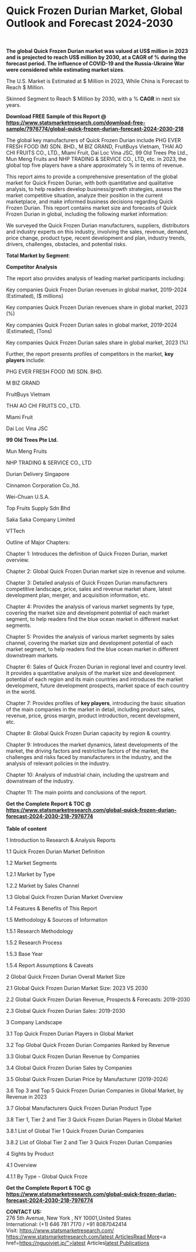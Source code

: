 <h1>Quick Frozen Durian Market, Global Outlook and Forecast 2024-2030</h1><br/><p><strong>The global Quick Frozen Durian market was valued at US$ million in 2023 and is projected to reach US$ million by 2030, at a <strong>CAGR</strong> of % during the forecast period. The influence of COVID-19 and the Russia-Ukraine War were considered while estimating market sizes</strong>.</p><p>The U.S. Market is Estimated at $ Million in 2023, While China is Forecast to Reach $ Million.</p><p>Skinned Segment to Reach $ Million by 2030, with a % <strong>CAGR</strong> in next six years.</p><p><strong>Download FREE Sample of this Report @ <a href="https://www.statsmarketresearch.com/download-free-sample/7976774/global-quick-frozen-durian-forecast-2024-2030-218">https://www.statsmarketresearch.com/download-free-sample/7976774/global-quick-frozen-durian-forecast-2024-2030-218</a></strong></p><p>The global key manufacturers of Quick Frozen Durian include PHG EVER FRESH FOOD (M) SDN. BHD., M BIZ GRAND, FruitBuys Vietnam, THAI AO CHI FRUITS CO., LTD., Miami Fruit, Dai Loc Vina JSC, 99 Old Trees Pte Ltd., Mun Meng Fruits and NHP TRADING & SERVICE CO., LTD, etc. in 2023, the global top five players have a share approximately % in terms of revenue.</p><p>This report aims to provide a comprehensive presentation of the global market for Quick Frozen Durian, with both quantitative and qualitative analysis, to help readers develop business/growth strategies, assess the market competitive situation, analyze their position in the current marketplace, and make informed business decisions regarding Quick Frozen Durian. This report contains market size and forecasts of Quick Frozen Durian in global, including the following market information:</p><p>We surveyed the Quick Frozen Durian manufacturers, suppliers, distributors and industry experts on this industry, involving the sales, revenue, demand, price change, product type, recent development and plan, industry trends, drivers, challenges, obstacles, and potential risks.</p><p><strong>Total Market by Segment</strong>:</p><p><strong>Competitor Analysis</strong></p><p>The report also provides analysis of leading market participants including:</p><p>Key companies Quick Frozen Durian revenues in global market, 2019-2024 (Estimated), ($ millions)</p><p>Key companies Quick Frozen Durian revenues share in global market, 2023 (%)</p><p>Key companies Quick Frozen Durian sales in global market, 2019-2024 (Estimated), (Tons)</p><p>Key companies Quick Frozen Durian sales share in global market, 2023 (%)</p><p>Further, the report presents profiles of competitors in the market, <strong>key players</strong> include:</p><p>PHG EVER FRESH FOOD (M) SDN. BHD.</p><p>M BIZ GRAND</p><p>FruitBuys Vietnam</p><p>THAI AO CHI FRUITS CO., LTD.</p><p>Miami Fruit</p><p>Dai Loc Vina JSC</p><p><strong>99 Old Trees Pte Ltd.</strong></p><p>Mun Meng Fruits</p><p>NHP TRADING & SERVICE CO., LTD</p><p>Durian Delivery Singapore</p><p>Cinnamon Corporation Co.,ltd.</p><p>Wei-Chuan U.S.A.</p><p>Top Fruits Supply Sdn Bhd</p><p>Saka Saka Company Limited</p><p>VTTech</p><p>Outline of Major Chapters:</p><p>Chapter 1: Introduces the definition of Quick Frozen Durian, market overview.</p><p>Chapter 2: Global Quick Frozen Durian market size in revenue and volume.</p><p>Chapter 3: Detailed analysis of Quick Frozen Durian manufacturers competitive landscape, price, sales and revenue market share, latest development plan, merger, and acquisition information, etc.</p><p>Chapter 4: Provides the analysis of various market segments by type, covering the market size and development potential of each market segment, to help readers find the blue ocean market in different market segments.</p><p>Chapter 5: Provides the analysis of various market segments by sales channel, covering the market size and development potential of each market segment, to help readers find the blue ocean market in different downstream markets.</p><p>Chapter 6: Sales of Quick Frozen Durian in regional level and country level. It provides a quantitative analysis of the market size and development potential of each region and its main countries and introduces the market development, future development prospects, market space of each country in the world.</p><p>Chapter 7: Provides profiles of <strong>key players</strong>, introducing the basic situation of the main companies in the market in detail, including product sales, revenue, price, gross margin, product introduction, recent development, etc.</p><p>Chapter 8: Global Quick Frozen Durian capacity by region & country.</p><p>Chapter 9: Introduces the market dynamics, latest developments of the market, the driving factors and restrictive factors of the market, the challenges and risks faced by manufacturers in the industry, and the analysis of relevant policies in the industry.</p><p>Chapter 10: Analysis of industrial chain, including the upstream and downstream of the industry.</p><p>Chapter 11: The main points and conclusions of the report.</p><div><b>Get the Complete Report & TOC @ <a href="https://www.statsmarketresearch.com/global-quick-frozen-durian-forecast-2024-2030-218-7976774">https://www.statsmarketresearch.com/global-quick-frozen-durian-forecast-2024-2030-218-7976774</a></b></div><br><b>Table of content</b><p>1 Introduction to Research & Analysis Reports<br />
 
  1.1 Quick Frozen Durian Market Definition<br />
 
  1.2 Market Segments<br />
 
  1.2.1 Market by Type<br />
 
  1.2.2 Market by Sales Channel<br />
 
  1.3 Global Quick Frozen Durian Market Overview<br />
 
  1.4 Features & Benefits of This Report<br />
 
  1.5 Methodology & Sources of Information<br />
 
  1.5.1 Research Methodology<br />
 
  1.5.2 Research Process<br />
 
  1.5.3 Base Year<br />
 
  1.5.4 Report Assumptions & Caveats<br />
 
 2 Global Quick Frozen Durian Overall Market Size<br />
 
  2.1 Global Quick Frozen Durian Market Size: 2023 VS 2030<br />
 
  2.2 Global Quick Frozen Durian Revenue, Prospects & Forecasts: 2019-2030<br />
 
  2.3 Global Quick Frozen Durian Sales: 2019-2030<br />
 
 3 Company Landscape<br />
 
  3.1 Top Quick Frozen Durian Players in Global Market<br />
 
  3.2 Top Global Quick Frozen Durian Companies Ranked by Revenue<br />
 
  3.3 Global Quick Frozen Durian Revenue by Companies<br />
 
  3.4 Global Quick Frozen Durian Sales by Companies<br />
 
  3.5 Global Quick Frozen Durian Price by Manufacturer (2019-2024)<br />
 
  3.6 Top 3 and Top 5 Quick Frozen Durian Companies in Global Market, by Revenue in 2023<br />
 
  3.7 Global Manufacturers Quick Frozen Durian Product Type<br />
 
  3.8 Tier 1, Tier 2 and Tier 3 Quick Frozen Durian Players in Global Market<br />
 
  3.8.1 List of Global Tier 1 Quick Frozen Durian Companies<br />
 
  3.8.2 List of Global Tier 2 and Tier 3 Quick Frozen Durian Companies<br />
 
 4 Sights by Product<br />
 
  4.1 Overview<br />
 
  4.1.1 By Type - Global Quick Froze<br><div><b>Get the Complete Report & TOC @ <a href="https://www.statsmarketresearch.com/global-quick-frozen-durian-forecast-2024-2030-218-7976774">https://www.statsmarketresearch.com/global-quick-frozen-durian-forecast-2024-2030-218-7976774</a></b></div></p> <b>CONTACT US:</b><br>276 5th Avenue, New York , NY 10001,United States<br>International: (+1) 646 781 7170 / +91 8087042414<br>Visit: <a href="https://www.statsmarketresearch.com/">https://www.statsmarketresearch.com/</a><br><a href="https://gyeongbokgung.com">https://www.statsmarketresearch.com/</a><a href="https://hallyeomaritime.com">latest Articles</a><a href="https://jingwansa.com">Read More</a><a href=https://nguoiviet.jp/">latest Articles</a><a href="https://www.intelmarketresearch.com/">latest Publications</a>